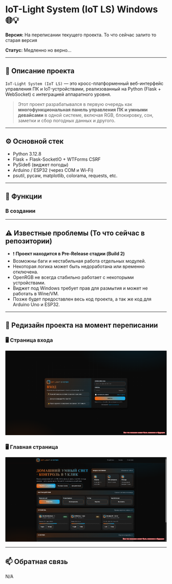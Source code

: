 # IoT-Light System (IoT LS) Windows 🌐💡

**Версия:** На переписании текущего проекта. То что сейчас залито то старая версия

**Статус:** Медленно но верно...

---

## 🧠 Описание проекта

`IoT-Light System (IoT LS)` — это кросс-платформенный веб-интерфейс управления ПК и IoT-устройствами, реализованный на Python (Flask + WebSocket) с интеграцией аппаратного уровня.

> Этот проект разрабатывался в первую очередь как **многофункциональная панель управления ПК и умными девайсами** в одной системе, включая RGB, блокировку, сон, заметки и сбор погодных данных и другого.

---

## ⚙️ Основной стек

- Python 3.12.8
- Flask + Flask-SocketIO + WTForms CSRF
- PySide6 (виджет погоды)
- Arduino / ESP32 (через COM и Wi-Fi)
- psutil, pycaw, matplotlib, colorama, requests, etc.

---

## 🔧 Функции

### В создании

---

## ⚠️ Известные проблемы (То что сейчас в репозитории)

- ❗ **Проект находится в Pre-Release стадии (Build 2)**  
- Возможны баги и нестабильная работа отдельных модулей.
- Некоторая логика может быть недоработана или временно отключена.
- OpenRGB не всегда стабильно работает с некоторыми устройствами.
- Виджет под Windows требует прав для размытия и может не работать в Wine/VM.
- Позже будет предоставлен весь код проекта, а так же код для Arduino Uno и ESP32.

---

## 🔮 Редизайн проекта на момент переписании

### 🖥️ Страница входа

![Страница входа](https://github.com/FireTIA/IoT_Light_System/blob/IoT_Server_Windows_DEV/images_rewrite/login_page.png?raw=true)

### 🖥️ Главная страница

![Главная страница](https://github.com/FireTIA/IoT_Light_System/blob/IoT_Server_Windows_DEV/images_rewrite/main_page.png?raw=true)

---

## 📫 Обратная связь

N/A


